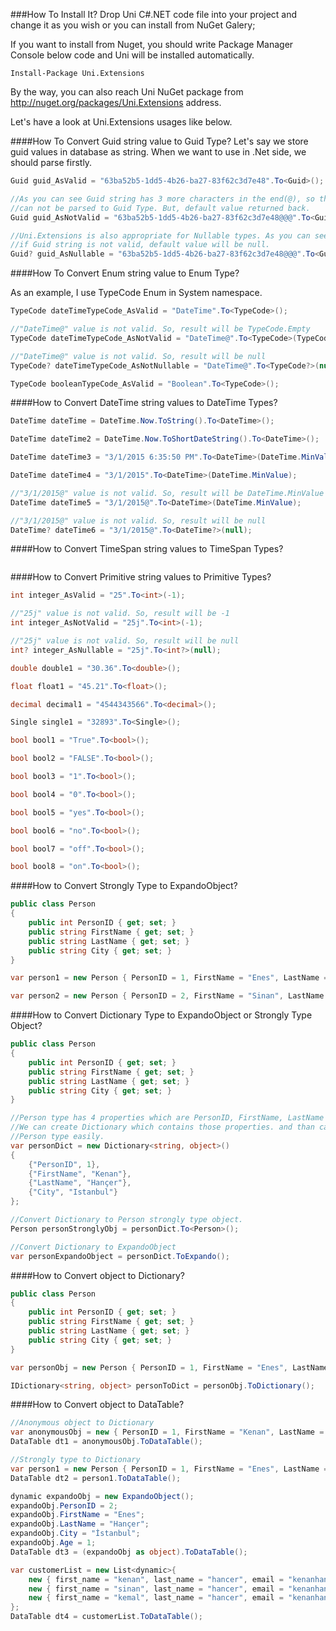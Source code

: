 ###How To Install It?
Drop Uni C#.NET code file into your project and change it as you wish or you can install from NuGet Galery;

If you want to install from Nuget, you should write Package Manager Console below code and Uni will be installed automatically.
```
Install-Package Uni.Extensions
```
By the way, you can also reach Uni NuGet package from http://nuget.org/packages/Uni.Extensions address.

Let's have a look at Uni.Extensions usages like below.

####How To Convert Guid string value to Guid Type?
Let's say we store guid values in database as string. When we want to use in .Net side, we should parse firstly.

```csharp
Guid guid_AsValid = "63ba52b5-1dd5-4b26-ba27-83f62c3d7e48".To<Guid>();

//As you can see Guid string has 3 more characters in the end(@), so this string
//can not be parsed to Guid Type. But, default value returned back.
Guid guid_AsNotValid = "63ba52b5-1dd5-4b26-ba27-83f62c3d7e48@@@".To<Guid>(Guid.Empty);

//Uni.Extensions is also appropriate for Nullable types. As you can see below code, 
//if Guid string is not valid, default value will be null.
Guid? guid_AsNullable = "63ba52b5-1dd5-4b26-ba27-83f62c3d7e48@@@".To<Guid?>(null);
```

####How To Convert Enum string value to Enum Type?

As an example, I use TypeCode Enum in System namespace.

```csharp
TypeCode dateTimeTypeCode_AsValid = "DateTime".To<TypeCode>();

//"DateTime@" value is not valid. So, result will be TypeCode.Empty
TypeCode dateTimeTypeCode_AsNotValid = "DateTime@".To<TypeCode>(TypeCode.Empty);

//"DateTime@" value is not valid. So, result will be null
TypeCode? dateTimeTypeCode_AsNotNullable = "DateTime@".To<TypeCode?>(null);

TypeCode booleanTypeCode_AsValid = "Boolean".To<TypeCode>();
```

####How to Convert DateTime string values to DateTime Types?

```csharp
DateTime dateTime = DateTime.Now.ToString().To<DateTime>();

DateTime dateTime2 = DateTime.Now.ToShortDateString().To<DateTime>();

DateTime dateTime3 = "3/1/2015 6:35:50 PM".To<DateTime>(DateTime.MinValue);

DateTime dateTime4 = "3/1/2015".To<DateTime>(DateTime.MinValue);

//"3/1/2015@" value is not valid. So, result will be DateTime.MinValue
DateTime dateTime5 = "3/1/2015@".To<DateTime>(DateTime.MinValue);

//"3/1/2015@" value is not valid. So, result will be null
DateTime? dateTime6 = "3/1/2015@".To<DateTime?>(null);
```

####How to Convert TimeSpan string values to TimeSpan Types?

```csharp

```

####How to Convert Primitive string values to Primitive Types?

```csharp
int integer_AsValid = "25".To<int>(-1);

//"25j" value is not valid. So, result will be -1
int integer_AsNotValid = "25j".To<int>(-1);

//"25j" value is not valid. So, result will be null
int? integer_AsNullable = "25j".To<int?>(null);

double double1 = "30.36".To<double>();

float float1 = "45.21".To<float>();

decimal decimal1 = "4544343566".To<decimal>();

Single single1 = "32893".To<Single>();

bool bool1 = "True".To<bool>();

bool bool2 = "FALSE".To<bool>();

bool bool3 = "1".To<bool>();

bool bool4 = "0".To<bool>();

bool bool5 = "yes".To<bool>();

bool bool6 = "no".To<bool>();

bool bool7 = "off".To<bool>();

bool bool8 = "on".To<bool>();
```

####How to Convert Strongly Type to ExpandoObject?

```csharp
public class Person
{
    public int PersonID { get; set; }
    public string FirstName { get; set; }
    public string LastName { get; set; }
    public string City { get; set; }
}

var person1 = new Person { PersonID = 1, FirstName = "Enes", LastName = "Hançer" }.To<ExpandoObject>();

var person2 = new Person { PersonID = 2, FirstName = "Sinan", LastName = "Hançer" }.ToExpando();
```

####How to Convert Dictionary Type to ExpandoObject or Strongly Type Object?

```csharp
public class Person
{
    public int PersonID { get; set; }
    public string FirstName { get; set; }
    public string LastName { get; set; }
    public string City { get; set; }
}

//Person type has 4 properties which are PersonID, FirstName, LastName and City.
//We can create Dictionary which contains those properties. and than can convert to
//Person type easily.
var personDict = new Dictionary<string, object>()
{
    {"PersonID", 1},
    {"FirstName", "Kenan"},
    {"LastName", "Hançer"},
    {"City", "Istanbul"}
};

//Convert Dictionary to Person strongly type object.
Person personStronglyObj = personDict.To<Person>();

//Convert Dictionary to ExpandoObject
var personExpandoObject = personDict.ToExpando();
```

####How to Convert object to Dictionary?

```csharp
public class Person
{
    public int PersonID { get; set; }
    public string FirstName { get; set; }
    public string LastName { get; set; }
    public string City { get; set; }
}

var personObj = new Person { PersonID = 1, FirstName = "Enes", LastName = "Hançer" };

IDictionary<string, object> personToDict = personObj.ToDictionary();
```

####How to Convert object to DataTable?

```csharp
//Anonymous object to Dictionary
var anonymousObj = new { PersonID = 1, FirstName = "Kenan", LastName = "Hançer", City = "İstanbul" };
DataTable dt1 = anonymousObj.ToDataTable();

//Strongly type to Dictionary
var person1 = new Person { PersonID = 1, FirstName = "Enes", LastName = "Hançer" };
DataTable dt2 = person1.ToDataTable();

dynamic expandoObj = new ExpandoObject();
expandoObj.PersonID = 2;
expandoObj.FirstName = "Enes";
expandoObj.LastName = "Hançer";
expandoObj.City = "İstanbul";
expandoObj.Age = 1;
DataTable dt3 = (expandoObj as object).ToDataTable();

var customerList = new List<dynamic>{
    new { first_name = "kenan", last_name = "hancer", email = "kenanhancer@hotmail.com", active = true, store_id = 1, address_id = 5, create_date=DateTime.Now },
    new { first_name = "sinan", last_name = "hancer", email = "kenanhancer@hotmail.com", active = true, store_id = 1, address_id = 5, create_date=DateTime.Now },
    new { first_name = "kemal", last_name = "hancer", email = "kenanhancer@hotmail.com", active = true, store_id = 1, address_id = 5, create_date=DateTime.Now }
};
DataTable dt4 = customerList.ToDataTable();
```
